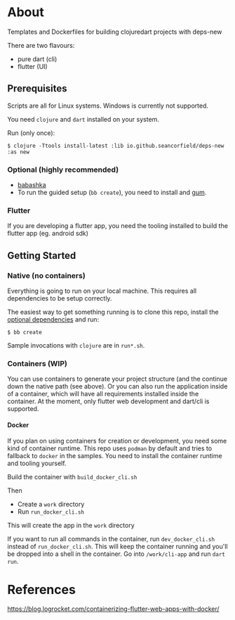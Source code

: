 # About

Templates and Dockerfiles for building clojuredart projects with deps-new

There are two flavours:
- pure dart (cli)
- flutter (UI)

## Prerequisites

Scripts are all for Linux systems. Windows is currently not supported.

You need `clojure` and `dart` installed on your system.

Run (only once):

    $ clojure -Ttools install-latest :lib io.github.seancorfield/deps-new :as new

### Optional (highly recommended)

- [babashka](https://github.com/babashka/babashka)
- To run the guided setup (`bb create`), you need to install  and [gum](https://github.com/charmbracelet/gum).

### Flutter
If you are developing a flutter app, you need the tooling installed to build the flutter app (eg. android sdk)


## Getting Started

### Native (no containers)

Everything is going to run on your local machine. This requires all dependencies to be setup correctly.

The easiest way to get something running is to clone this repo, install the [optional dependencies](#optional-highly-recommended) and run:

    $ bb create

Sample invocations with `clojure` are in `run*.sh`.

### Containers (WIP)
You can use containers to generate your project structure (and the continue down the native path (see above). Or you can also run the application inside of a container, which will have all requirements installed inside the container. At the moment, only flutter web development and dart/cli is supported.

#### Docker
If you plan on using containers for creation or development, you need some kind of container runtime. This repo uses `podman` by default and tries to fallback to `docker` in the samples. You need to install the container runtime and tooling yourself.

Build the container with `build_docker_cli.sh`

Then
- Create a `work` directory
- Run `run_docker_cli.sh`

This will create the app in the `work` directory

If you want to run all commands in the container, run `dev_docker_cli.sh` instead of `run_docker_cli.sh`. This will keep the container running and you'll be dropped into a shell in the container. Go into `/work/cli-app` and run `dart run`.


# References
https://blog.logrocket.com/containerizing-flutter-web-apps-with-docker/
